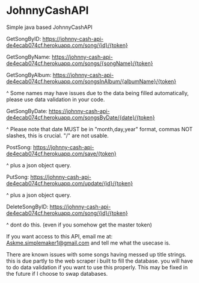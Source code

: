 # JohnnyCashAPI
Simple java based JohnnyCashAPI

GetSongByID: https://johnny-cash-api-de4ecab074cf.herokuapp.com/song/{id}/{token}

GetSongByName: https://johnny-cash-api-de4ecab074cf.herokuapp.com/songs/{songName}/{token}

GetSongByAlbum: https://johnny-cash-api-de4ecab074cf.herokuapp.com/songsInAlbum/{albumName}/{token} 

^ Some names may have issues due to the data being filled automatically, please use data validation in your code. 

GetSongByDate: https://johnny-cash-api-de4ecab074cf.herokuapp.com/songsByDate/{date}/{token} 

^ Please note that date MUST be in "month,day,year" format, commas NOT slashes, this is crucial. "/" are not usable.

PostSong: https://johnny-cash-api-de4ecab074cf.herokuapp.com/save/{token} 

^ plus a json object query.

PutSong: https://johnny-cash-api-de4ecab074cf.herokuapp.com/update/{id}/{token}

^ plus a json object query.

DeleteSongByID: https://johnny-cash-api-de4ecab074cf.herokuapp.com/song/{id}/{token} 

^ dont do this. (even if you somehow get the master token)

If you want access to this API, email me at: Askme.simplemaker1@gmail.com and tell me what the usecase is.

There are known issues with some songs having messed up title strings. this is due partly to the web scraper i built to fill the database. you will have to do data validation if you want to use this properly. This may be fixed in the future if I choose to swap databases.
